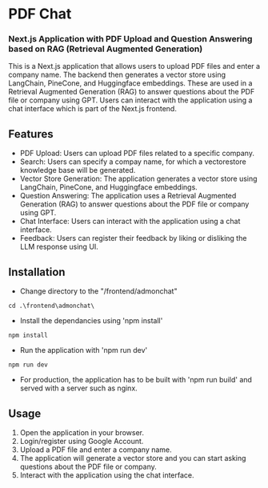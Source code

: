 # PDF Chat
### Next.js Application with PDF Upload and Question Answering based on RAG (Retrieval Augmented Generation)

This is a Next.js application that allows users to upload PDF files and enter a company name. The backend then generates a vector store using LangChain, PineCone, and Huggingface embeddings. These are used in a Retrieval Augmented Generation (RAG) to answer questions about the PDF file or company using GPT. Users can interact with the application using a chat interface which is part of the Next.js frontend.

## Features

- PDF Upload: Users can upload PDF files related to a specific company.
- Search: Users can specify a compay name, for which a vectorestore knowledge base will be generated.
- Vector Store Generation: The application generates a vector store using LangChain, PineCone, and Huggingface embeddings.
- Question Answering: The application uses a Retrieval Augmented Generation (RAG) to answer questions about the PDF file or company using GPT.
- Chat Interface: Users can interact with the application using a chat interface.
- Feedback: Users can register their feedback by liking or disliking the LLM response using UI.

## Installation
- Change directory to the "/frontend/admonchat"
```
cd .\frontend\admonchat\
```
- Install the dependancies using 'npm install'
```
npm install
```
- Run the application with 'npm run dev'
```
npm run dev
```
- For production, the application has to be built with 'npm run build' and served with a server such as nginx.

## Usage

1. Open the application in your browser.
2. Login/register using Google Account.
3. Upload a PDF file and enter a company name.
4. The application will generate a vector store and you can start asking questions about the PDF file or company.
5. Interact with the application using the chat interface.